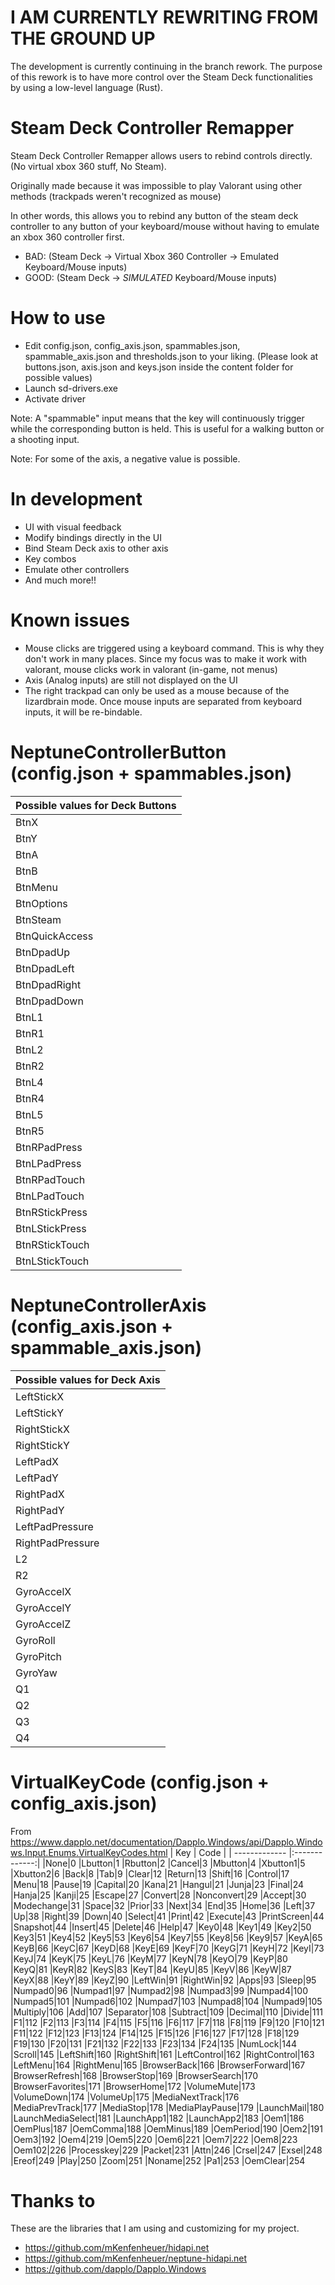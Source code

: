 # I AM CURRENTLY REWRITING FROM THE GROUND UP
The development is currently continuing in the branch rework. The purpose of this rework is to have more control over the Steam Deck functionalities by using a low-level language (Rust).

# Steam Deck Controller Remapper
Steam Deck Controller Remapper allows users to rebind controls directly. (No virtual xbox 360 stuff, No Steam).

Originally made because it was impossible to play Valorant using other methods (trackpads weren't recognized as mouse)

In other words, this allows you to rebind any button of the steam deck controller to any button of your keyboard/mouse without having to emulate an xbox 360 controller first. 

- BAD: (Steam Deck -> Virtual Xbox 360 Controller -> Emulated Keyboard/Mouse inputs)
- GOOD: (Steam Deck -> *SIMULATED* Keyboard/Mouse inputs)

# How to use
+ Edit config.json, config_axis.json, spammables.json, spammable_axis.json and thresholds.json to your liking. (Please look at buttons.json, axis.json and keys.json inside the content folder for possible values)
+ Launch sd-drivers.exe
+ Activate driver

Note: A "spammable" input means that the key will continuously trigger while the corresponding button is held. This is useful for a walking button or a shooting input.

Note: For some of the axis, a negative value is possible.

# In development 
+ UI with visual feedback
+ Modify bindings directly in the UI
+ Bind Steam Deck axis to other axis
+ Key combos
+ Emulate other controllers
+ And much more!!

# Known issues
+ Mouse clicks are triggered using a keyboard command. This is why they don't work in many places. Since my focus was to make it work with valorant, mouse clicks work in valorant (in-game, not menus)
+ Axis (Analog inputs) are still not displayed on the UI
+ The right trackpad can only be used as a mouse because of the lizardbrain mode. Once mouse inputs are separated from keyboard inputs, it will be re-bindable.

# NeptuneControllerButton (config.json + spammables.json)
| Possible values for Deck Buttons |
| ------------- |
|BtnX
|BtnY
|BtnA
|BtnB
|BtnMenu
|BtnOptions
|BtnSteam
|BtnQuickAccess
|BtnDpadUp
|BtnDpadLeft
|BtnDpadRight
|BtnDpadDown
|BtnL1
|BtnR1
|BtnL2
|BtnR2
|BtnL4
|BtnR4
|BtnL5
|BtnR5
|BtnRPadPress
|BtnLPadPress
|BtnRPadTouch
|BtnLPadTouch
|BtnRStickPress
|BtnLStickPress
|BtnRStickTouch
|BtnLStickTouch

# NeptuneControllerAxis (config_axis.json + spammable_axis.json)
| Possible values for Deck Axis |
| ------------- |
|LeftStickX|
|LeftStickY|
|RightStickX|
|RightStickY|
|LeftPadX|
|LeftPadY|
|RightPadX|
|RightPadY|
|LeftPadPressure|
|RightPadPressure|
|L2|
|R2|
|GyroAccelX|
|GyroAccelY|
|GyroAccelZ|
|GyroRoll|
|GyroPitch|
|GyroYaw|
|Q1|
|Q2|
|Q3|
|Q4|

# VirtualKeyCode (config.json + config_axis.json)
From https://www.dapplo.net/documentation/Dapplo.Windows/api/Dapplo.Windows.Input.Enums.VirtualKeyCodes.html
| Key        | Code           |
| ------------- |:-------------:|
|None|0
|Lbutton|1
|Rbutton|2
|Cancel|3
|Mbutton|4
|Xbutton1|5
|Xbutton2|6
|Back|8
|Tab|9
|Clear|12
|Return|13
|Shift|16
|Control|17
|Menu|18
|Pause|19
|Capital|20
|Kana|21
|Hangul|21
|Junja|23
|Final|24
|Hanja|25
|Kanji|25
|Escape|27
|Convert|28
|Nonconvert|29
|Accept|30
|Modechange|31
|Space|32
|Prior|33
|Next|34
|End|35
|Home|36
|Left|37
|Up|38
|Right|39
|Down|40
|Select|41
|Print|42
|Execute|43
|PrintScreen|44
|Snapshot|44
|Insert|45
|Delete|46
|Help|47
|Key0|48
|Key1|49
|Key2|50
|Key3|51
|Key4|52
|Key5|53
|Key6|54
|Key7|55
|Key8|56
|Key9|57
|KeyA|65
|KeyB|66
|KeyC|67
|KeyD|68
|KeyE|69
|KeyF|70
|KeyG|71
|KeyH|72
|KeyI|73
|KeyJ|74
|KeyK|75
|KeyL|76
|KeyM|77
|KeyN|78
|KeyO|79
|KeyP|80
|KeyQ|81
|KeyR|82
|KeyS|83
|KeyT|84
|KeyU|85
|KeyV|86
|KeyW|87
|KeyX|88
|KeyY|89
|KeyZ|90
|LeftWin|91
|RightWin|92
|Apps|93
|Sleep|95
|Numpad0|96
|Numpad1|97
|Numpad2|98
|Numpad3|99
|Numpad4|100
|Numpad5|101
|Numpad6|102
|Numpad7|103
|Numpad8|104
|Numpad9|105
|Multiply|106
|Add|107
|Separator|108
|Subtract|109
|Decimal|110
|Divide|111
|F1|112
|F2|113
|F3|114
|F4|115
|F5|116
|F6|117
|F7|118
|F8|119
|F9|120
|F10|121
|F11|122
|F12|123
|F13|124
|F14|125
|F15|126
|F16|127
|F17|128
|F18|129
|F19|130
|F20|131
|F21|132
|F22|133
|F23|134
|F24|135
|NumLock|144
|Scroll|145
|LeftShift|160
|RightShift|161
|LeftControl|162
|RightControl|163
|LeftMenu|164
|RightMenu|165
|BrowserBack|166
|BrowserForward|167
|BrowserRefresh|168
|BrowserStop|169
|BrowserSearch|170
|BrowserFavorites|171
|BrowserHome|172
|VolumeMute|173
|VolumeDown|174
|VolumeUp|175
|MediaNextTrack|176
|MediaPrevTrack|177
|MediaStop|178
|MediaPlayPause|179
|LaunchMail|180
|LaunchMediaSelect|181
|LaunchApp1|182
|LaunchApp2|183
|Oem1|186
|OemPlus|187
|OemComma|188
|OemMinus|189
|OemPeriod|190
|Oem2|191
|Oem3|192
|Oem4|219
|Oem5|220
|Oem6|221
|Oem7|222
|Oem8|223
|Oem102|226
|Processkey|229
|Packet|231
|Attn|246
|Crsel|247
|Exsel|248
|Ereof|249
|Play|250
|Zoom|251
|Noname|252
|Pa1|253
|OemClear|254
		

# Thanks to
These are the libraries that I am using and customizing for my project.
- https://github.com/mKenfenheuer/hidapi.net
- https://github.com/mKenfenheuer/neptune-hidapi.net
- https://github.com/dapplo/Dapplo.Windows
